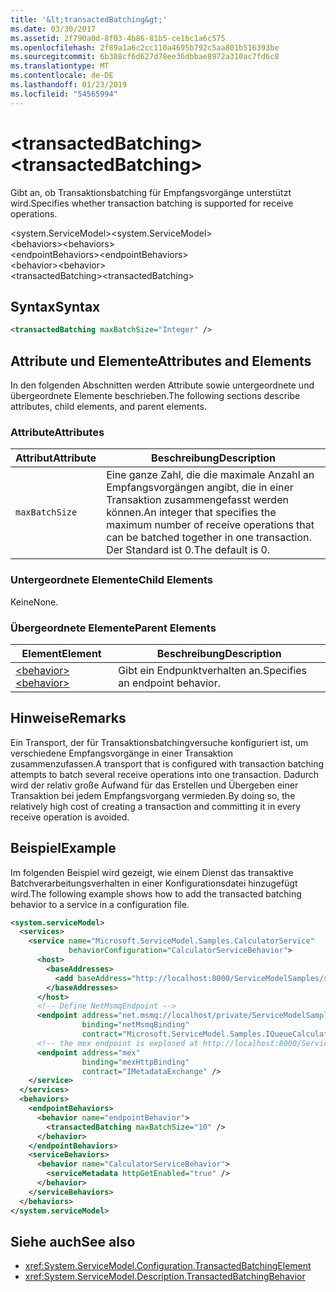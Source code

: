 ```yaml
---
title: '&lt;transactedBatching&gt;'
ms.date: 03/30/2017
ms.assetid: 2f790a0d-8f03-4b86-81b5-ce1bc1a6c575
ms.openlocfilehash: 2f89a1a6c2cc110a4695b792c5aa801b516393be
ms.sourcegitcommit: 6b308cf6d627d78ee36dbbae8972a310ac7fd6c8
ms.translationtype: MT
ms.contentlocale: de-DE
ms.lasthandoff: 01/23/2019
ms.locfileid: "54565994"
---
```

# <a name="lttransactedbatchinggt"></a><span data-ttu-id="cdf38-102">&lt;transactedBatching&gt;</span><span class="sxs-lookup"><span data-stu-id="cdf38-102">&lt;transactedBatching&gt;</span></span>
<span data-ttu-id="cdf38-103">Gibt an, ob Transaktionsbatching für Empfangsvorgänge unterstützt wird.</span><span class="sxs-lookup"><span data-stu-id="cdf38-103">Specifies whether transaction batching is supported for receive operations.</span></span>  
  
 <span data-ttu-id="cdf38-104">\<system.ServiceModel></span><span class="sxs-lookup"><span data-stu-id="cdf38-104">\<system.ServiceModel></span></span>  
<span data-ttu-id="cdf38-105">\<behaviors></span><span class="sxs-lookup"><span data-stu-id="cdf38-105">\<behaviors></span></span>  
<span data-ttu-id="cdf38-106">\<endpointBehaviors></span><span class="sxs-lookup"><span data-stu-id="cdf38-106">\<endpointBehaviors></span></span>  
<span data-ttu-id="cdf38-107">\<behavior></span><span class="sxs-lookup"><span data-stu-id="cdf38-107">\<behavior></span></span>  
<span data-ttu-id="cdf38-108">\<transactedBatching></span><span class="sxs-lookup"><span data-stu-id="cdf38-108">\<transactedBatching></span></span>  
  
## <a name="syntax"></a><span data-ttu-id="cdf38-109">Syntax</span><span class="sxs-lookup"><span data-stu-id="cdf38-109">Syntax</span></span>  
  
```xml  
<transactedBatching maxBatchSize="Integer" />
```  
  
## <a name="attributes-and-elements"></a><span data-ttu-id="cdf38-110">Attribute und Elemente</span><span class="sxs-lookup"><span data-stu-id="cdf38-110">Attributes and Elements</span></span>  
 <span data-ttu-id="cdf38-111">In den folgenden Abschnitten werden Attribute sowie untergeordnete und übergeordnete Elemente beschrieben.</span><span class="sxs-lookup"><span data-stu-id="cdf38-111">The following sections describe attributes, child elements, and parent elements.</span></span>  
  
### <a name="attributes"></a><span data-ttu-id="cdf38-112">Attribute</span><span class="sxs-lookup"><span data-stu-id="cdf38-112">Attributes</span></span>  
  
|<span data-ttu-id="cdf38-113">Attribut</span><span class="sxs-lookup"><span data-stu-id="cdf38-113">Attribute</span></span>|<span data-ttu-id="cdf38-114">Beschreibung</span><span class="sxs-lookup"><span data-stu-id="cdf38-114">Description</span></span>|  
|---------------|-----------------|  
|`maxBatchSize`|<span data-ttu-id="cdf38-115">Eine ganze Zahl, die die maximale Anzahl an Empfangsvorgängen angibt, die in einer Transaktion zusammengefasst werden können.</span><span class="sxs-lookup"><span data-stu-id="cdf38-115">An integer that specifies the maximum number of receive operations that can be batched together in one transaction.</span></span> <span data-ttu-id="cdf38-116">Der Standard ist 0.</span><span class="sxs-lookup"><span data-stu-id="cdf38-116">The default is 0.</span></span>|  
  
### <a name="child-elements"></a><span data-ttu-id="cdf38-117">Untergeordnete Elemente</span><span class="sxs-lookup"><span data-stu-id="cdf38-117">Child Elements</span></span>  
 <span data-ttu-id="cdf38-118">Keine</span><span class="sxs-lookup"><span data-stu-id="cdf38-118">None.</span></span>  
  
### <a name="parent-elements"></a><span data-ttu-id="cdf38-119">Übergeordnete Elemente</span><span class="sxs-lookup"><span data-stu-id="cdf38-119">Parent Elements</span></span>  
  
|<span data-ttu-id="cdf38-120">Element</span><span class="sxs-lookup"><span data-stu-id="cdf38-120">Element</span></span>|<span data-ttu-id="cdf38-121">Beschreibung</span><span class="sxs-lookup"><span data-stu-id="cdf38-121">Description</span></span>|  
|-------------|-----------------|  
|[<span data-ttu-id="cdf38-122">\<behavior></span><span class="sxs-lookup"><span data-stu-id="cdf38-122">\<behavior></span></span>](../../../../../docs/framework/configure-apps/file-schema/wcf/behavior-of-endpointbehaviors.md)|<span data-ttu-id="cdf38-123">Gibt ein Endpunktverhalten an.</span><span class="sxs-lookup"><span data-stu-id="cdf38-123">Specifies an endpoint behavior.</span></span>|  
  
## <a name="remarks"></a><span data-ttu-id="cdf38-124">Hinweise</span><span class="sxs-lookup"><span data-stu-id="cdf38-124">Remarks</span></span>  
 <span data-ttu-id="cdf38-125">Ein Transport, der für Transaktionsbatchingversuche konfiguriert ist, um verschiedene Empfangsvorgänge in einer Transaktion zusammenzufassen.</span><span class="sxs-lookup"><span data-stu-id="cdf38-125">A transport that is configured with transaction batching attempts to batch several receive operations into one transaction.</span></span> <span data-ttu-id="cdf38-126">Dadurch wird der relativ große Aufwand für das Erstellen und Übergeben einer Transaktion bei jedem Empfangsvorgang vermieden.</span><span class="sxs-lookup"><span data-stu-id="cdf38-126">By doing so, the relatively high cost of creating a transaction and committing it in every receive operation is avoided.</span></span>  
  
## <a name="example"></a><span data-ttu-id="cdf38-127">Beispiel</span><span class="sxs-lookup"><span data-stu-id="cdf38-127">Example</span></span>  
 <span data-ttu-id="cdf38-128">Im folgenden Beispiel wird gezeigt, wie einem Dienst das transaktive Batchverarbeitungsverhalten in einer Konfigurationsdatei hinzugefügt wird.</span><span class="sxs-lookup"><span data-stu-id="cdf38-128">The following example shows how to add the transacted batching behavior to a service in a configuration file.</span></span>  
  
```xml  
<system.serviceModel>
  <services>
    <service name="Microsoft.ServiceModel.Samples.CalculatorService"
             behaviorConfiguration="CalculatorServiceBehavior">
      <host>
        <baseAddresses>
          <add baseAddress="http://localhost:8000/ServiceModelSamples/service" />
        </baseAddresses>
      </host>
      <!-- Define NetMsmqEndpoint -->
      <endpoint address="net.msmq://localhost/private/ServiceModelSamples"
                binding="netMsmqBinding"
                contract="Microsoft.ServiceModel.Samples.IQueueCalculator" />
      <!-- the mex endpoint is explosed at http://localhost:8000/ServiceModelSamples/service/mex -->
      <endpoint address="mex"
                binding="mexHttpBinding"
                contract="IMetadataExchange" />
    </service>
  </services>
  <behaviors>
    <endpointBehaviors>
      <behavior name="endpointBehavior">
        <transactedBatching maxBatchSize="10" />
      </behavior>
    </endpointBehaviors>
    <serviceBehaviors>
      <behavior name="CalculatorServiceBehavior">
        <serviceMetadata httpGetEnabled="true" />
      </behavior>
    </serviceBehaviors>
  </behaviors>
</system.serviceModel>
```  
  
## <a name="see-also"></a><span data-ttu-id="cdf38-129">Siehe auch</span><span class="sxs-lookup"><span data-stu-id="cdf38-129">See also</span></span>
- <xref:System.ServiceModel.Configuration.TransactedBatchingElement>
- <xref:System.ServiceModel.Description.TransactedBatchingBehavior>
